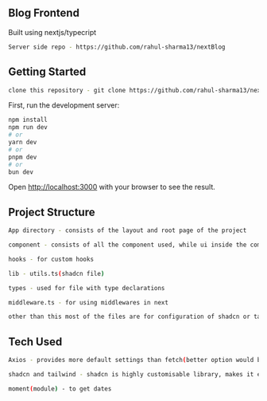 ## Blog Frontend

Built using nextjs/typecript

```bash
Server side repo - https://github.com/rahul-sharma13/nextBlog
```



## Getting Started

```bash
clone this repository - git clone https://github.com/rahul-sharma13/nextBlog-client.git
```

First, run the development server:

```bash
npm install
npm run dev
# or
yarn dev
# or
pnpm dev
# or
bun dev
```

Open [http://localhost:3000](http://localhost:3000) with your browser to see the result.

## Project Structure

```bash
App directory - consists of the layout and root page of the project

component - consists of all the component used, while ui inside the component directory is used for common components

hooks - for custom hooks

lib - utils.ts(shadcn file)

types - used for file with type declarations

middleware.ts - for using middlewares in next

other than this most of the files are for configuration of shadcn or tailwind or next js
```

## Tech Used

```bash
Axios - provides more default settings than fetch(better option would be to using it with react-query for client side caching and easy management of states)

shadcn and tailwind - shadcn is highly customisable library, makes it easy to Used

moment(module) - to get dates
```
